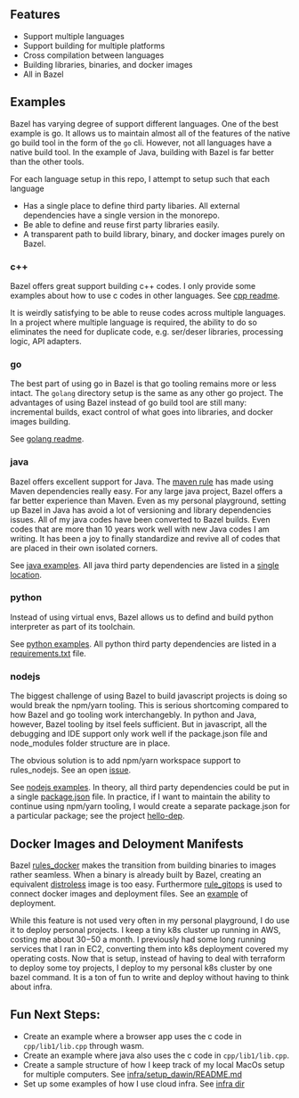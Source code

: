 

## Features
- Support multiple languages
- Support building for multiple platforms
- Cross compilation between languages
- Building libraries, binaries, and docker images
- All in Bazel


## Examples

Bazel has varying degree of support different languages. One of the best example is go. It allows us to maintain almost all of the features of the native go build tool in the form of the `go` cli. However, not all languages have a native build tool. In the example of Java, building with Bazel is far better than the other tools.

For each language setup in this repo, I attempt to setup such that each language
- Has a single place to define third party libaries. All external dependencies have a single version in the monorepo.
- Be able to define and reuse first party libraries easily.
- A transparent path to build library, binary, and docker images purely on Bazel.


### c++
Bazel offers great support building c++ codes. I only provide some examples about how to use c codes in other languages. See [cpp readme](cpp/lib1/README.md).

It is weirdly satisfying to be able to reuse codes across multiple languages. In a project where multiple language is required, the ability to do so eliminates the need for duplicate code, e.g. ser/deser libraries, processing logic, API adapters. 


### go
The best part of using go in Bazel is that go tooling remains more or less intact. The `golang` directory setup is the same as any other go project. The advantages of using Bazel instead of go build tool are still many: incremental builds, exact control of what goes into libraries, and docker images building.

See [golang readme](golang/README.md).

### java
Bazel offers excellent support for Java. The [maven rule](https://github.com/bazelbuild/rules_jvm_external) has made using Maven dependencies really easy. For any large java project, Bazel offers a far better experience than Maven. Even as my personal playground, setting up Bazel in Java has avoid a lot of versioning and library dependencies issues. All of my java codes have been converted to Bazel builds. Even codes that are more than 10 years work well with new Java codes I am writing. It has been a joy to finally standardize and revive all of codes that are placed in their own isolated corners.

See [java examples](jvm/README.md). All java third party dependencies are listed in a [single location](jvm/skylib/repositories.bzl).


### python
Instead of using virtual envs, Bazel allows us to defind and build python interpreter as part of its toolchain.

See [python examples](jvm/README.md). All python third party dependencies are listed in a [requirements.txt](python/skylib/requirements.txt) file.


### nodejs
The biggest challenge of using Bazel to build javascript projects is doing so would break the npm/yarn tooling. This is serious shortcoming compared to how Bazel and go tooling work interchangebly. In python and Java, however, Bazel tooling by itsel feels sufficient. But in javascript, all the debugging and IDE support only work well if the package.json file and node_modules folder structure are in place.

The obvious solution is to add npm/yarn workspace support to rules_nodejs. See an open [issue](https://github.com/bazelbuild/rules_nodejs/issues/266).

See [nodejs examples](jvm/README.md). In theory, all third party dependencies could be put in a single [package.json](nodejs/skylib/package.json) file. In practice, if I want to maintain the ability to continue using npm/yarn tooling, I would create a separate package.json for a particular package; see the project [hello-dep](nodejs/cmd/hello-dep).


## Docker Images and Deloyment Manifests
Bazel [rules_docker](https://github.com/bazelbuild/rules_docker) makes the transition from building binaries to images rather seamless. When a binary is already built by Bazel, creating an equivalent [distroless](https://github.com/GoogleContainerTools/distroless) image is too easy. Furthermore [rule_gitops](https://github.com/adobe/rules_gitops) is used to connect docker images and deployment files. See an [example](deployment/helloworld/README.md) of deployment.

While this feature is not used very often in my personal playground, I do use it to deploy personal projects. I keep a tiny k8s cluster up running in AWS, costing me about $30-$50 a month. I previously had some long running services that I ran in EC2, converting them into k8s deployment covered my operating costs. Now that is setup, instead of having to deal with terraform to deploy some toy projects, I deploy to my personal k8s cluster by one bazel command. It is a ton of fun to write and deploy without having to think about infra.


## Fun Next Steps:
- Create an example where a browser app uses the c code in `cpp/lib1/lib.cpp` through wasm.
- Create an example where java also uses the c code in `cpp/lib1/lib.cpp`.
- Create a sample structure of how I keep track of my local MacOs setup for multiple computers. See [infra/setup_dawin/README.md](infra/setup_darwin/README.md)
- Set up some examples of how I use cloud infra. See [infra dir](infra/project1/terraform)
